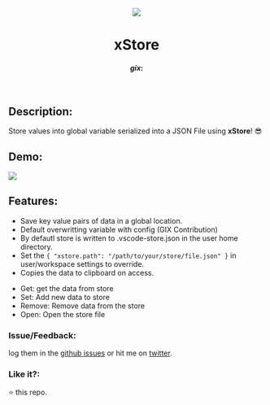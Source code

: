 
<p align="center">
  <img src="https://user-images.githubusercontent.com/2767425/31757969-14ea7e34-b4c9-11e7-96ae-299ccc0be318.png"/>
  <h1 align="center">xStore</h1>
  <h4 align="center"><em>gix</em>:  </h4>
  <br>
</p>

## Description:

Store values into global variable serialized into a JSON File using **xStore**! 😎

## Demo:

<img src="https://user-images.githubusercontent.com/2767425/32402286-8c5780a0-c146-11e7-8d30-97ec6ac65657.gif"></img>

## Features:

* Save key value pairs of data in a global location.
* Default overwritting variable with config (GIX Contribution)
* By defautl store is written to .vscode-store.json in the user home directory.
* Set the `{ "xstore.path": "/path/to/your/store/file.json" }` in user/workspace settings to override.
* Copies the data to clipboard on access.


+ Get: get the data from store
+ Set: Add new data to store
+ Remove: Remove data from the store
+ Open: Open the store file

### Issue/Feedback:

log them in the [github issues](https://github.com/GuillaumeIsabelleX/gix-vscode-store/issues) or hit me on [twitter](https://twitter.com/jgipub).

### Like it?:

⭐ this repo.
